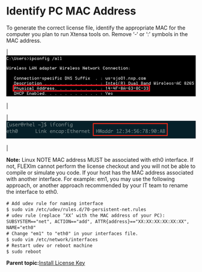 # Identify PC MAC Address

To generate the correct license file, identify the appropriate MAC for the computer you plan to run Xtensa tools on. Remove ‘-‘ or ‘:’ symbols in the MAC address.

|![](../images/image2.png "Windows")

|

|![](../images/image3.png "Linux")

|

**Note:** Linux NOTE MAC address MUST be associated with eth0 interface. If not, FLEXlm cannot perform the license checkout and you will not be able to compile or simulate you code. If your host has the MAC address associated with another interface. For example: em1, you may use the following approach, or another approach recommended by your IT team to rename the interface to eth0.

```
# Add udev rule for naming interface
$ sudo vim /etc/udev/rules.d/70-persistent-net.rules
# udev rule (replace ‘XX’ with the MAC address of your PC):
SUBSYSTEM=="net", ACTION=="add", ATTR{address}=="XX:XX:XX:XX:XX:XX", NAME="eth0"
# Change "em1" to "eth0" in your interfaces file.
$ sudo vim /etc/network/interfaces
# Restart udev or reboot machine
$ sudo reboot
```

**Parent topic:**[Install License Key](../topics/install_license_key.md)

